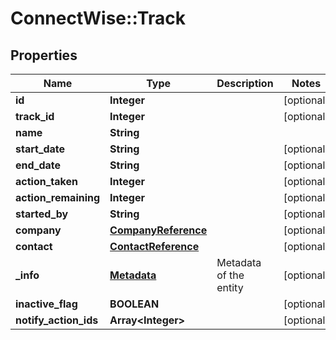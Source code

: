 # ConnectWise::Track

## Properties
Name | Type | Description | Notes
------------ | ------------- | ------------- | -------------
**id** | **Integer** |  | [optional] 
**track_id** | **Integer** |  | [optional] 
**name** | **String** |  | 
**start_date** | **String** |  | [optional] 
**end_date** | **String** |  | [optional] 
**action_taken** | **Integer** |  | [optional] 
**action_remaining** | **Integer** |  | [optional] 
**started_by** | **String** |  | [optional] 
**company** | [**CompanyReference**](CompanyReference.md) |  | [optional] 
**contact** | [**ContactReference**](ContactReference.md) |  | [optional] 
**_info** | [**Metadata**](Metadata.md) | Metadata of the entity | [optional] 
**inactive_flag** | **BOOLEAN** |  | [optional] 
**notify_action_ids** | **Array&lt;Integer&gt;** |  | [optional] 


